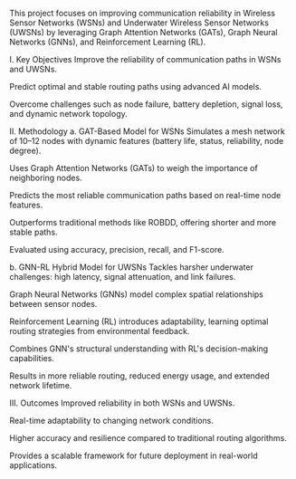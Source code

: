 This project focuses on improving communication reliability in Wireless Sensor Networks (WSNs) and Underwater Wireless Sensor Networks (UWSNs) by leveraging Graph Attention Networks (GATs), Graph Neural Networks (GNNs), and Reinforcement Learning (RL).

I. Key Objectives
Improve the reliability of communication paths in WSNs and UWSNs.

Predict optimal and stable routing paths using advanced AI models.

Overcome challenges such as node failure, battery depletion, signal loss, and dynamic network topology.

II. Methodology
a. GAT-Based Model for WSNs
Simulates a mesh network of 10–12 nodes with dynamic features (battery life, status, reliability, node degree).

Uses Graph Attention Networks (GATs) to weigh the importance of neighboring nodes.

Predicts the most reliable communication paths based on real-time node features.

Outperforms traditional methods like ROBDD, offering shorter and more stable paths.

Evaluated using accuracy, precision, recall, and F1-score.

b. GNN-RL Hybrid Model for UWSNs
Tackles harsher underwater challenges: high latency, signal attenuation, and link failures.

Graph Neural Networks (GNNs) model complex spatial relationships between sensor nodes.

Reinforcement Learning (RL) introduces adaptability, learning optimal routing strategies from environmental feedback.

Combines GNN's structural understanding with RL's decision-making capabilities.

Results in more reliable routing, reduced energy usage, and extended network lifetime.

III. Outcomes
Improved reliability in both WSNs and UWSNs.

Real-time adaptability to changing network conditions.

Higher accuracy and resilience compared to traditional routing algorithms.

Provides a scalable framework for future deployment in real-world applications.
